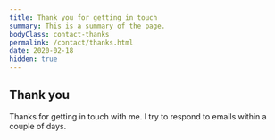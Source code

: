 ```yaml
---
title: Thank you for getting in touch
summary: This is a summary of the page.
bodyClass: contact-thanks
permalink: /contact/thanks.html
date: 2020-02-18
hidden: true
---
```


## Thank you

Thanks for getting in touch with me. I try to respond to emails within a couple of days.
